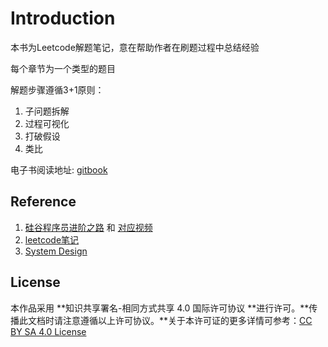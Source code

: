 # Introduction

本书为Leetcode解题笔记，意在帮助作者在刷题过程中总结经验

每个章节为一个类型的题目

解题步骤遵循3+1原则：

1. 子问题拆解
2. 过程可视化
3. 打破假设
4. 类比

电子书阅读地址: [gitbook](https://roywei.gitbooks.io/leetcode/content/two-pointers/strstr.html)

## Reference

1. [硅谷程序员进阶之路](https://docs.google.com/document/d/1NPojCYmFOSg-GvYfOKKS6dkp6VBNbjVmYho5nl8YI3M/edit) 和 [对应视频](https://zhuanlan.zhihu.com/p/26663354)
2. [leetcode笔记](https://www.gitbook.com/book/yuanbin/algorithm/details)
3. [System Design ](https://www.gitbook.com/book/soulmachine/system-design/details)

## License

本作品采用 **知识共享署名-相同方式共享 4.0 国际许可协议 **进行许可。**传播此文档时请注意遵循以上许可协议。**关于本许可证的更多详情可参考：[CC BY SA 4.0 License](https://creativecommons.org/licenses/by-sa/4.0/)

